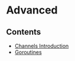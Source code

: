 # Advanced

## Contents

- [Channels Introduction](./channels_introduction.md)
- [Goroutines](./goroutines.md)